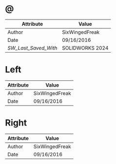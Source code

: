 # @
| Attribute | Value |
| ---  | ---     |
| Author | SixWingedFreak |
| Date | 09/16/2016 |
| _SW_Last_Saved_With_ | SOLIDWORKS 2024 |
# Left
| Attribute | Value |
| ---  | ---     |
| Author | SixWingedFreak |
| Date | 09/16/2016 |
# Right
| Attribute | Value |
| ---  | ---     |
| Author | SixWingedFreak |
| Date | 09/16/2016 |
